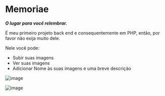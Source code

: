 # Memoriae
***O lugar para você relembrar.***

É meu primeiro projeto back end e consequentemente em PHP, então, por favor não exija muito dele.

Nele você pode:
- Subir suas imagens
- Ver suas imagens 
- Adicionar Nome às suas imagens e uma breve descrição

![image](https://user-images.githubusercontent.com/79723385/132564226-edee95b5-772f-421e-a744-2a2f64e448ab.png)

![image](https://user-images.githubusercontent.com/79723385/132564304-73633969-a778-4d68-a343-f8ab935e979c.png)
